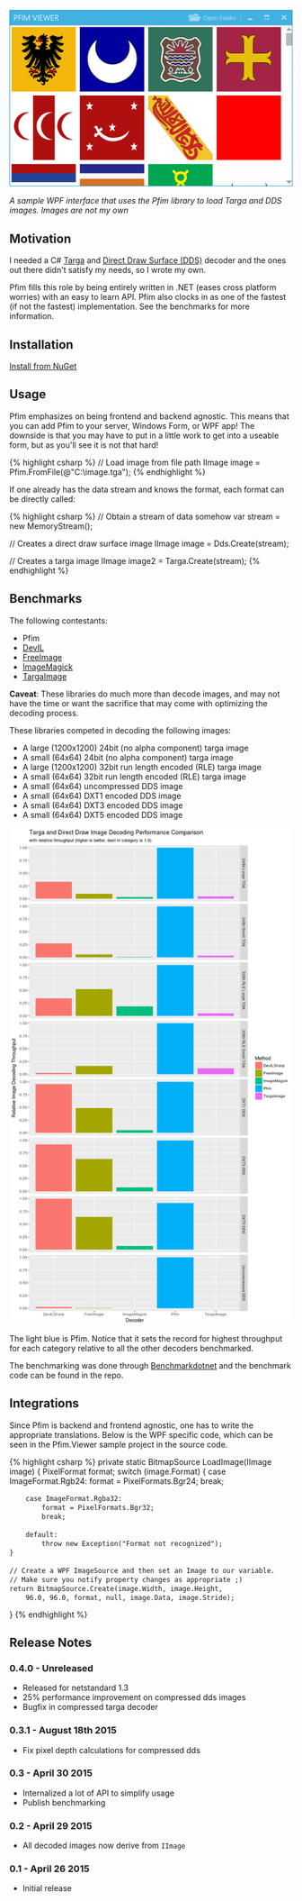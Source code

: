 [![Pfim-viewer](pfim-viewer.png)](/pfim-viewer.png)

*A sample WPF interface that uses the Pfim library to load Targa and DDS images. Images are not my own*

## Motivation

I needed a C# [Targa](https://en.wikipedia.org/wiki/Truevision_TGA) and
[Direct Draw Surface (DDS)](https://en.wikipedia.org/wiki/DirectDraw_Surface)
decoder and the ones out there didn't satisfy my needs, so I wrote my own.

Pfim fills this role by being entirely written in .NET (eases cross platform
worries) with an easy to learn API. Pfim also clocks in as one of the fastest
(if not the fastest) implementation. See the benchmarks for more information.

## Installation

[Install from NuGet](http://www.nuget.org/packages/Pfim/)

## Usage

Pfim emphasizes on being frontend and backend agnostic. This means that you
can add Pfim to your server, Windows Form, or WPF app! The downside is that
you may have to put in a little work to get into a useable form, but as you'll
see it is not that hard!

{% highlight csharp %}
// Load image from file path
IImage image = Pfim.FromFile(@"C:\image.tga");
{% endhighlight %}

If one already has the data stream and knows the format, each format can be directly called:

{% highlight csharp %}
// Obtain a stream of data somehow
var stream = new MemoryStream();

// Creates a direct draw surface image
IImage image = Dds.Create(stream);

// Creates a targa image
IImage image2 = Targa.Create(stream);
{% endhighlight %}

## Benchmarks

The following contestants:

- Pfim
- [DevIL](http://openil.sourceforge.net/)
- [FreeImage](http://freeimage.sourceforge.net/)
- [ImageMagick](https://www.imagemagick.org/script/index.php)
- [TargaImage](https://www.codeproject.com/Articles/31702/NET-Targa-Image-Reader)

**Caveat**: These libraries do much more than decode images, and may not have the time or want the sacrifice that may come with optimizing the decoding process.

These libraries competed in decoding the following images:

- A large (1200x1200) 24bit (no alpha component) targa image
- A small (64x64) 24bit (no alpha component) targa image
- A large (1200x1200) 32bit run length encoded (RLE) targa image
- A small (64x64) 32bit run length encoded (RLE) targa image
- A small (64x64) uncompressed DDS image
- A small (64x64) DXT1 encoded DDS image
- A small (64x64) DXT3 encoded DDS image
- A small (64x64) DXT5 encoded DDS image

[![Pfim-benchmark1](benchmark.png)](/benchmark.png)

The light blue is Pfim. Notice that it sets the record for highest throughput for each category relative to all the other decoders benchmarked.

The benchmarking was done through [Benchmarkdotnet](https://github.com/dotnet/BenchmarkDotNet) and the benchmark code can
be found in the repo.

## Integrations

Since Pfim is backend and frontend agnostic, one has to write the appropriate translations. Below is the WPF specific code, which can be seen in the Pfim.Viewer sample project in the source code.

{% highlight csharp %}
private static BitmapSource LoadImage(IImage image)
{
    PixelFormat format;
    switch (image.Format)
    {
        case ImageFormat.Rgb24:
            format = PixelFormats.Bgr24;
            break;

        case ImageFormat.Rgba32:
            format = PixelFormats.Bgr32;
            break;

        default:
            throw new Exception("Format not recognized");
    }

    // Create a WPF ImageSource and then set an Image to our variable.
    // Make sure you notify property changes as appropriate ;)
    return BitmapSource.Create(image.Width, image.Height,
        96.0, 96.0, format, null, image.Data, image.Stride);
}
{% endhighlight %}

## Release Notes

### 0.4.0 - Unreleased
* Released for netstandard 1.3
* 25% performance improvement on compressed dds images
* Bugfix in compressed targa decoder

### 0.3.1 - August 18th 2015
* Fix pixel depth calculations for compressed dds

### 0.3 - April 30 2015
* Internalized a lot of API to simplify usage
* Publish benchmarking

### 0.2 - April 29 2015
* All decoded images now derive from `IImage`

### 0.1 - April 26 2015
* Initial release
